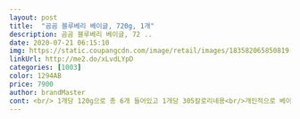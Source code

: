 ```yaml
---
layout: post 
title:  "곰곰 블루베리 베이글, 720g, 1개" 
description: 곰곰 블루베리 베이글, 72 ..
date: 2020-07-21 06:15:10 
img: https://static.coupangcdn.com/image/retail/images/183582065850819-3ac4951a-e935-48da-ba5e-994ed92a7bba.jpg 
linkUrl: http://me2.do/xLvdLYpD 
categories: [1003] 
color: 1294AB 
price: 7900 
author: brandMaster 
cont: <br/> 1개당 120g으로 총 6개 들어있고 1개당 305칼로리네용<br/>개인적으로 베이글은 2에서 살짝 데우는 수준으로 굽는게 맛난 것 같읍니다.<br/><br/>곰곰 베이글 어니언이랑 플레인도 맛있을거같아요!!!<br/>곰곰 베이글 한번 드셔보세욤 추천입니다♡<br/>곰곰 블루베리 베이글 먹어보았습니다♡<br/>곰곰 블루베리 베이글 후기입니다♡<br/>곰곰에서 드디어 베이글도 나왔네요!!<br/>그리고 두께좀 보세요... <br/> 완전 실하죠... <br/>.<br/>ㅠㅠㅠㅠ<br/>그리고 전자렌지에 데우면 갓 만든 베이글 맛이 나요!!<br/>냉동제품이어서 더 편하기도합니닷<br/>너무 맛있는 냄새가 났어요ㅠ.<br/>ㅠ<br/>뜯어보니 베이글냄새에 블루베리향이 섞여서<br/>맛도 차이없음<br/>먹다보면 블루베리들이 조금씩 씹히면서 좋은 블루베리향이 나요!<br/>베이글 수평으로 반 잘라서<br/> 
---
```

 